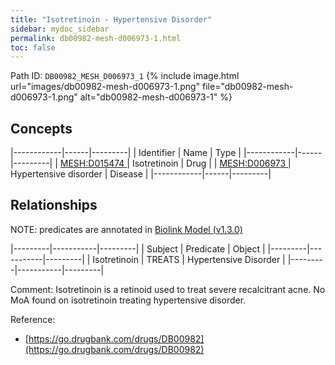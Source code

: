 ```yaml
---
title: "Isotretinoin - Hypertensive Disorder"
sidebar: mydoc_sidebar
permalink: db00982-mesh-d006973-1.html
toc: false 
---
```



Path ID: `DB00982_MESH_D006973_1`
{% include image.html url="images/db00982-mesh-d006973-1.png" file="db00982-mesh-d006973-1.png" alt="db00982-mesh-d006973-1" %}

## Concepts

|------------|------|---------|
| Identifier | Name | Type    |
|------------|------|---------|
| <a href="https://identifiers.org/MESH:D015474">MESH:D015474 </a> | Isotretinoin | Drug |
| <a href="https://identifiers.org/MESH:D006973">MESH:D006973 </a> | Hypertensive disorder | Disease |
|------------|------|---------|

## Relationships


NOTE: predicates are annotated in <a href="https://github.com/biolink/biolink-model/releases/tag/v1.3.0">Biolink Model (v1.3.0)</a>

|---------|-----------|---------|
| Subject | Predicate | Object  |
|---------|-----------|---------|
| Isotretinoin | TREATS | Hypertensive Disorder |
|---------|-----------|---------|

Comment: Isotretinoin is a retinoid used to treat severe recalcitrant acne. No MoA found on isotretinoin treating hypertensive disorder.

Reference: 
  - [https://go.drugbank.com/drugs/DB00982](https://go.drugbank.com/drugs/DB00982)
